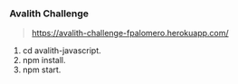 ### Avalith Challenge

> https://avalith-challenge-fpalomero.herokuapp.com/

1. cd avalith-javascript.
2. npm install.
3. npm start.

